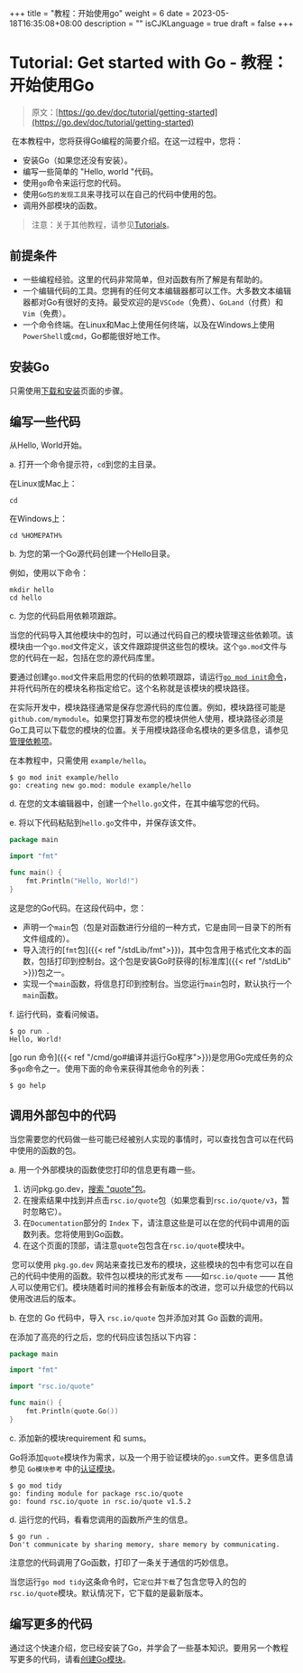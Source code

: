 +++
title = "教程：开始使用go"
weight = 6
date = 2023-05-18T16:35:08+08:00
description = ""
isCJKLanguage = true
draft = false
+++
# Tutorial: Get started with Go - 教程：开始使用Go

> 原文：[https://go.dev/doc/tutorial/getting-started](https://go.dev/doc/tutorial/getting-started)

​	在本教程中，您将获得Go编程的简要介绍。在这一过程中，您将：

- 安装Go（如果您还没有安装）。
- 编写一些简单的 "Hello, world "代码。
- 使用`go`命令来运行您的代码。
- 使用`Go包的发现工具`来寻找可以在自己的代码中使用的包。
- 调用外部模块的函数。

> 注意：关于其他教程，请参见[Tutorials](../Tutorials)。

## 前提条件

- 一些编程经验。这里的代码非常简单，但对函数有所了解是有帮助的。
- 一个编辑代码的工具。您拥有的任何文本编辑器都可以工作。大多数文本编辑器都对Go有很好的支持。最受欢迎的是`VSCode`（免费）、`GoLand`（付费）和`Vim`（免费）。
- 一个命令终端。在Linux和Mac上使用任何终端，以及在Windows上使用`PowerShell`或`cmd`，Go都能很好地工作。

## 安装Go

只需使用[下载和安装](../InstallingGo)页面的步骤。

## 编写一些代码

从Hello, World开始。

a. 打开一个命令提示符，`cd`到您的主目录。

在Linux或Mac上：

```shell
cd
```

在Windows上：

```shell
cd %HOMEPATH%
```

b. 为您的第一个Go源代码创建一个Hello目录。

例如，使用以下命令：

```shell
mkdir hello
cd hello
```

c. 为您的代码启用依赖项跟踪。

当您的代码导入其他模块中的包时，可以通过代码自己的模块管理这些依赖项。该模块由一个`go.mod`文件定义，该文件跟踪提供这些包的模块。这个`go.mod`文件与您的代码在一起，包括在您的源代码库里。

要通过创建`go.mod`文件来启用您的代码的依赖项跟踪，请运行[`go mod init`命令](../../References/GoModulesReference/Module-awareCommands/#go-mod-init)，并将代码所在的模块名称指定给它。这个名称就是该模块的模块路径。

在实际开发中，模块路径通常是保存您源代码的库位置。例如，模块路径可能是`github.com/mymodule`。如果您打算发布您的模块供他人使用，模块路径必须是Go工具可以下载您的模块的位置。关于用模块路径命名模块的更多信息，请参见[管理依赖项](../../UsingAndUnderstandingGo/ManagingDependencies)。

在本教程中，只需使用 `example/hello`。

```shell
$ go mod init example/hello
go: creating new go.mod: module example/hello
```

d. 在您的文本编辑器中，创建一个`hello.go`文件，在其中编写您的代码。

e. 将以下代码粘贴到`hello.go`文件中，并保存该文件。

```go title="hello.go" linenums="1"
package main

import "fmt"

func main() {
    fmt.Println("Hello, World!")
}
```

这是您的Go代码。在这段代码中，您：

- 声明一个`main`包（包是对函数进行分组的一种方式，它是由同一目录下的所有文件组成的）。
- 导入流行的[`fmt`包]({{< ref "/stdLib/fmt">}})，其中包含用于格式化文本的函数，包括打印到控制台。这个包是安装Go时获得的[标准库]({{< ref "/stdLib" >}})包之一。
- 实现一个`main`函数，将信息打印到控制台。当您运行`main`包时，默认执行一个`main`函数。

f. 运行代码，查看问候语。

```shell
$ go run .
Hello, World!
```

[go run 命令]({{< ref "/cmd/go#编译并运行Go程序">}})是您用Go完成任务的众多`go`命令之一。使用下面的命令来获得其他命令的列表：

```shell
$ go help
```

## 调用外部包中的代码

​	当您需要您的代码做一些可能已经被别人实现的事情时，可以查找包含可以在代码中使用的函数的包。

a. 用一个外部模块的函数使您打印的信息更有趣一些。

1. 访问pkg.go.dev，[搜索 "quote"包](https://pkg.go.dev/search?q=quote)。
2. 在搜索结果中找到并点击`rsc.io/quote`包（如果您看到`rsc.io/quote/v3`，暂时忽略它）。
3. 在`Documentation`部分的 `Index` 下，请注意这些是可以在您的代码中调用的函数列表。您将使用到Go函数。
4. 在这个页面的顶部，请注意`quote`包包含在`rsc.io/quote`模块中。

​	您可以使用 `pkg.go.dev` 网站来查找已发布的模块，这些模块的包中有您可以在自己的代码中使用的函数。软件包以模块的形式发布 ——如`rsc.io/quote` —— 其他人可以使用它们。模块随着时间的推移会有新版本的改进，您可以升级您的代码以使用改进后的版本。

b. 在您的 Go 代码中，导入 `rsc.io/quote` 包并添加对其 Go 函数的调用。

在添加了高亮的行之后，您的代码应该包括以下内容：

```go hl_lines="5 5" title="hello.go" linenums="1"
package main

import "fmt"

import "rsc.io/quote"

func main() {
    fmt.Println(quote.Go())
}
```

c. 添加新的模块requirement 和 sums。

​	Go将添加`quote`模块作为需求，以及一个用于验证模块的`go.sum`文件。更多信息请参见 `Go模块参考` 中的[认证模块](../../References/GoModulesReference/AuthenticatingModules)。

```shell
$ go mod tidy
go: finding module for package rsc.io/quote
go: found rsc.io/quote in rsc.io/quote v1.5.2
```

d. 运行您的代码，看看您调用的函数所产生的信息。

```shell
$ go run .
Don't communicate by sharing memory, share memory by communicating.
```

注意您的代码调用了Go函数，打印了一条关于通信的巧妙信息。

当您运行`go mod tidy`这条命令时，它`定位`并`下载`了包含您导入的包的`rsc.io/quote`模块。默认情况下，它下载的是最新版本。

## 编写更多的代码

​	通过这个快速介绍，您已经安装了Go，并学会了一些基本知识。要用另一个教程写更多的代码，请看[创建Go模块](../TutorialCreateAGoModule)。